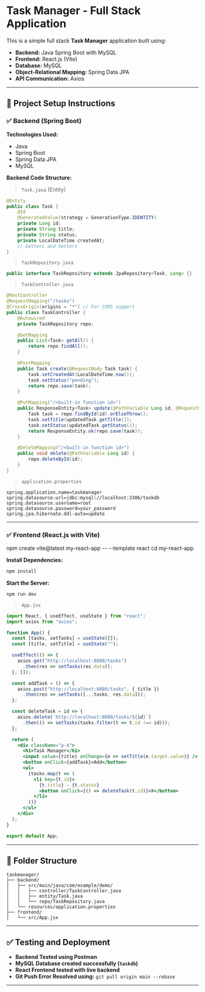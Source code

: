 # Task Manager - Full Stack Application

This is a simple full stack **Task Manager** application built using:
- **Backend:** Java Spring Boot with MySQL
- **Frontend:** React.js (Vite)
- **Database:** MySQL
- **Object-Relational Mapping:** Spring Data JPA
- **API Communication:** Axios



---

## 🔧 Project Setup Instructions

### ✅ Backend (Spring Boot)

**Technologies Used:**
- Java
- Spring Boot
- Spring Data JPA
- MySQL

**Backend Code Structure:**

> `Task.java` (Entity)
```java
@Entity
public class Task {
    @Id
    @GeneratedValue(strategy = GenerationType.IDENTITY)
    private Long id;
    private String title;
    private String status;
    private LocalDateTime createdAt;
    // Getters and Setters
}
```

> `TaskRepository.java`
```java
public interface TaskRepository extends JpaRepository<Task, Long> {}
```

> `TaskController.java`
```java
@RestController
@RequestMapping("/tasks")
@CrossOrigin(origins = "*") // For CORS support
public class TaskController {
    @Autowired
    private TaskRepository repo;

    @GetMapping
    public List<Task> getAll() {
        return repo.findAll();
    }

    @PostMapping
    public Task create(@RequestBody Task task) {
        task.setCreatedAt(LocalDateTime.now());
        task.setStatus("pending");
        return repo.save(task);
    }

    @PutMapping("/<built-in function id>")
    public ResponseEntity<Task> update(@PathVariable Long id, @RequestBody Task updatedTask) {
        Task task = repo.findById(id).orElseThrow();
        task.setTitle(updatedTask.getTitle());
        task.setStatus(updatedTask.getStatus());
        return ResponseEntity.ok(repo.save(task));
    }

    @DeleteMapping("/<built-in function id>")
    public void delete(@PathVariable Long id) {
        repo.deleteById(id);
    }
}
```

> `application.properties`
```properties
spring.application.name=taskmanager
spring.datasource.url=jdbc:mysql://localhost:3306/taskdb
spring.datasource.username=root
spring.datasource.password=your_password
spring.jpa.hibernate.ddl-auto=update
```

---

### ✅ Frontend (React.js with Vite)
npm create vite@latest my-react-app -- --template react
cd my-react-app

**Install Dependencies:**
```bash
npm install
```

**Start the Server:**
```bash
npm run dev
```

> `App.jsx`
```jsx
import React, { useEffect, useState } from "react";
import axios from "axios";

function App() {
  const [tasks, setTasks] = useState([]);
  const [title, setTitle] = useState("");

  useEffect(() => {
    axios.get("http://localhost:8080/tasks")
      .then(res => setTasks(res.data));
  }, []);

  const addTask = () => {
    axios.post("http://localhost:8080/tasks", { title })
      .then(res => setTasks([...tasks, res.data]));
  };

  const deleteTask = id => {
    axios.delete(`http://localhost:8080/tasks/${id}`)
      .then(() => setTasks(tasks.filter(t => t.id !== id)));
  };

  return (
    <div className="p-4">
      <h1>Task Manager</h1>
      <input value={title} onChange={e => setTitle(e.target.value)} />
      <button onClick={addTask}>Add</button>
      <ul>
        {tasks.map(t => (
          <li key={t.id}>
            {t.title} - {t.status}
            <button onClick={() => deleteTask(t.id)}>X</button>
          </li>
        ))}
      </ul>
    </div>
  );
}

export default App;
```

---

## 📁 Folder Structure

```
taskmanager/
├── backend/
│   ├── src/main/java/com/example/demo/
│   │   ├── controller/TaskController.java
│   │   ├── entity/Task.java
│   │   └── repo/TaskRepository.java
│   └── resources/application.properties
├── frontend/
│   └── src/App.jsx
```

---

## ✅ Testing and Deployment

- **Backend Tested using Postman**
- **MySQL Database created successfully (`taskdb`)**
- **React Frontend tested with live backend**
- **Git Push Error Resolved using:** `git pull origin main --rebase`

---

